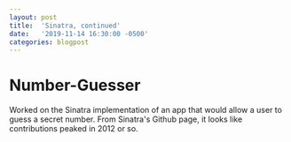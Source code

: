 ```yaml
---
layout: post
title:  'Sinatra, continued'
date:   '2019-11-14 16:30:00 -0500'
categories: blogpost
---
```


# Number-Guesser

Worked on the Sinatra implementation of an app that would allow a user to guess a secret number. From Sinatra's Github page, it looks like contributions peaked in 2012 or so.  


